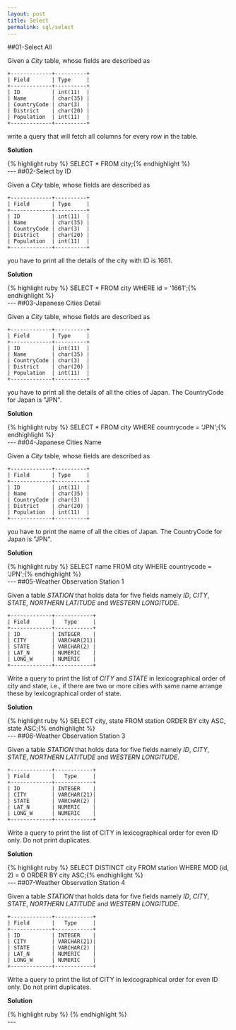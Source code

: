 ```yaml
---
layout: post
title: Select
permalink: sql/select
---
```

##01-Select All

Given a _City_ table, whose fields are described as

    +-------------+----------+
    | Field       | Type     |
    +-------------+----------+
    | ID          | int(11)  |
    | Name        | char(35) |
    | CountryCode | char(3)  |
    | District    | char(20) |
    | Population  | int(11)  |
    +-------------+----------+

write a query that will fetch all columns for every row in the table.


<strong>Solution</strong>
<div class='solution'>{% highlight ruby %}
SELECT * FROM city;{% endhighlight %}
</div>
---
##02-Select by ID

Given a _City_ table, whose fields are described as

    +-------------+----------+
    | Field       | Type     |
    +-------------+----------+
    | ID          | int(11)  |
    | Name        | char(35) |
    | CountryCode | char(3)  |
    | District    | char(20) |
    | Population  | int(11)  |
    +-------------+----------+

you have to print all the details of the city with ID is 1661.


<strong>Solution</strong>
<div class='solution'>{% highlight ruby %}
SELECT * FROM city WHERE id = '1661';{% endhighlight %}
</div>
---
##03-Japanese Cities Detail

Given a _City_ table, whose fields are described as

    +-------------+----------+
    | Field       | Type     |
    +-------------+----------+
    | ID          | int(11)  |
    | Name        | char(35) |
    | CountryCode | char(3)  |
    | District    | char(20) |
    | Population  | int(11)  |
    +-------------+----------+

you have to print all the details of all the cities of Japan. The CountryCode for Japan is "JPN".


<strong>Solution</strong>
<div class='solution'>{% highlight ruby %}
SELECT * FROM city WHERE countrycode = 'JPN';{% endhighlight %}
</div>
---
##04-Japanese Cities Name

Given a _City_ table, whose fields are described as

    +-------------+----------+
    | Field       | Type     |
    +-------------+----------+
    | ID          | int(11)  |
    | Name        | char(35) |
    | CountryCode | char(3)  |
    | District    | char(20) |
    | Population  | int(11)  |
    +-------------+----------+

you have to print the name of all the cities of Japan. The CountryCode for Japan is "JPN".


<strong>Solution</strong>
<div class='solution'>{% highlight ruby %}
SELECT name FROM city WHERE countrycode = 'JPN';{% endhighlight %}
</div>
---
##05-Weather Observation Station 1

Given a table _STATION_ that holds data for five fields namely _ID_, _CITY_, _STATE_, _NORTHERN LATITUDE_ and _WESTERN LONGITUDE_.

    +-------------+------------+
    | Field       |   Type     |
    +-------------+------------+
    | ID          | INTEGER    |
    | CITY        | VARCHAR(21)|
    | STATE       | VARCHAR(2) |
    | LAT_N       | NUMERIC    |
    | LONG_W      | NUMERIC    |
    +-------------+------------+ 

Write a query to print the list of _CITY_ and _STATE_ in lexicographical order of city and state, i.e., if there are two or more cities with same name arrange these by lexicographical order of state.

<strong>Solution</strong>
<div class='solution'>{% highlight ruby %}
SELECT city, state FROM station ORDER BY city ASC, state ASC;{% endhighlight %}
</div>
---
##06-Weather Observation Station 3

Given a table _STATION_ that holds data for five fields namely _ID_, _CITY_, _STATE_, _NORTHERN LATITUDE_ and _WESTERN LONGITUDE_.

    +-------------+------------+
    | Field       |   Type     |
    +-------------+------------+
    | ID          | INTEGER    |
    | CITY        | VARCHAR(21)|
    | STATE       | VARCHAR(2) |
    | LAT_N       | NUMERIC    |
    | LONG_W      | NUMERIC    |
    +-------------+------------+ 

Write a query to print the list of CITY in lexicographical order for even ID only. Do not print duplicates.

<strong>Solution</strong>
<div class='solution'>{% highlight ruby %}
SELECT DISTINCT city FROM station WHERE MOD (id, 2) = 0 ORDER BY city ASC;{% endhighlight %}
</div>
---
##07-Weather Observation Station 4

Given a table _STATION_ that holds data for five fields namely _ID_, _CITY_, _STATE_, _NORTHERN LATITUDE_ and _WESTERN LONGITUDE_.

    +-------------+------------+
    | Field       |   Type     |
    +-------------+------------+
    | ID          | INTEGER    |
    | CITY        | VARCHAR(21)|
    | STATE       | VARCHAR(2) |
    | LAT_N       | NUMERIC    |
    | LONG_W      | NUMERIC    |
    +-------------+------------+ 

Write a query to print the list of CITY in lexicographical order for even ID only. Do not print duplicates.

<strong>Solution</strong>
<div class='solution'>{% highlight ruby %}
{% endhighlight %}
</div>
---
